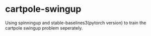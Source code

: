 # cartpole-swingup
Using spinningup and stable-baselines3(pytorch version) to train the cartpole swingup problem seperately.
